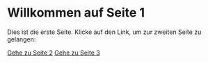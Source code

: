 # Willkommen auf Seite 1

Dies ist die erste Seite. Klicke auf den Link, um zur zweiten Seite zu gelangen:

[Gehe zu Seite 2](seite2.md)
[Gehe zu Seite 3](seite3.md)
